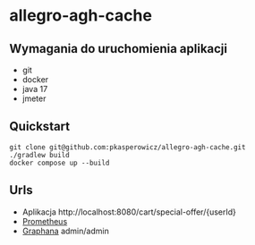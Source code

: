 # allegro-agh-cache

## Wymagania do uruchomienia aplikacji
* git
* docker
* java 17
* jmeter

## Quickstart

```shell
git clone git@github.com:pkasperowicz/allegro-agh-cache.git
./gradlew build
docker compose up --build
```

## Urls
* Aplikacja http://localhost:8080/cart/special-offer/{userId}
* [Prometheus](http://localhost:9090/) 
* [Graphana](http://localhost:3000/) admin/admin
